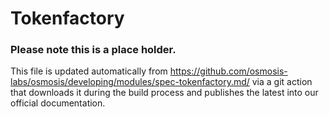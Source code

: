 # Tokenfactory

### Please note this is a place holder.
This file is updated automatically from https://github.com/osmosis-labs/osmosis/developing/modules/spec-tokenfactory.md/ via a git action that downloads it during the build process and publishes the latest into our official documentation.